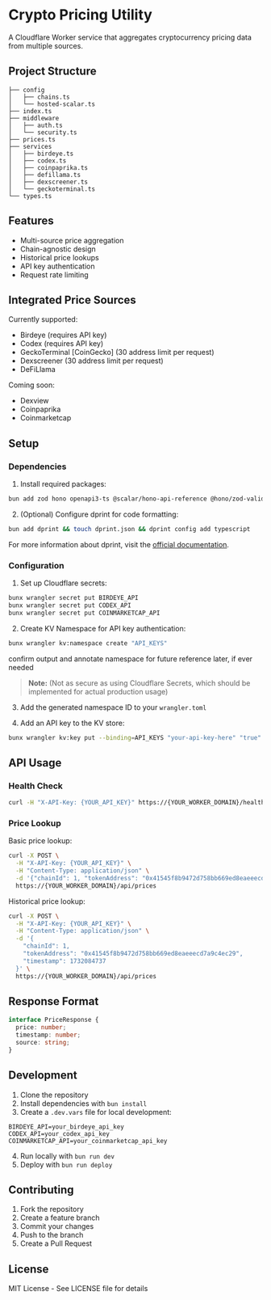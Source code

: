 # Crypto Pricing Utility

A Cloudflare Worker service that aggregates cryptocurrency pricing data from multiple sources.

## Project Structure

```
├── config
│   ├── chains.ts
│   └── hosted-scalar.ts
├── index.ts
├── middleware
│   ├── auth.ts
│   └── security.ts
├── prices.ts
├── services
│   ├── birdeye.ts
│   ├── codex.ts
│   ├── coinpaprika.ts
│   ├── defillama.ts
│   ├── dexscreener.ts
│   └── geckoterminal.ts
└── types.ts
```

## Features

- Multi-source price aggregation
- Chain-agnostic design
- Historical price lookups
- API key authentication
- Request rate limiting

## Integrated Price Sources

Currently supported:

- Birdeye (requires API key)
- Codex (requires API key)
- GeckoTerminal [CoinGecko] (30 address limit per request)
- Dexscreener (30 address limit per request)
- DeFiLlama

Coming soon:

- Dexview
- Coinpaprika
- Coinmarketcap

## Setup

### Dependencies

1. Install required packages:

```sh
bun add zod hono openapi3-ts @scalar/hono-api-reference @hono/zod-validator @types/bun
```

2. (Optional) Configure dprint for code formatting:

```sh
bun add dprint && touch dprint.json && dprint config add typescript
```

For more information about dprint, visit the [official documentation](https://dprint.dev).

### Configuration

1. Set up Cloudflare secrets:

```sh
bunx wrangler secret put BIRDEYE_API
bunx wrangler secret put CODEX_API
bunx wrangler secret put COINMARKETCAP_API
```

2. Create KV Namespace for API key authentication:

```sh
bunx wrangler kv:namespace create "API_KEYS"
```

confirm output and annotate namespace for future reference later, if ever needed

> **Note:** (Not as secure as using Cloudflare Secrets, which should be implemented for actual production usage)

3. Add the generated namespace ID to your `wrangler.toml`

4. Add an API key to the KV store:

```sh
bunx wrangler kv:key put --binding=API_KEYS "your-api-key-here" "true"
```

## API Usage

### Health Check

```sh
curl -H "X-API-Key: {YOUR_API_KEY}" https://{YOUR_WORKER_DOMAIN}/health
```

### Price Lookup

Basic price lookup:

```sh
curl -X POST \
  -H "X-API-Key: {YOUR_API_KEY}" \
  -H "Content-Type: application/json" \
  -d '{"chainId": 1, "tokenAddress": "0x41545f8b9472d758bb669ed8eaeeecd7a9c4ec29"}' \
  https://{YOUR_WORKER_DOMAIN}/api/prices
```

Historical price lookup:

```sh
curl -X POST \
  -H "X-API-Key: {YOUR_API_KEY}" \
  -H "Content-Type: application/json" \
  -d '{
    "chainId": 1,
    "tokenAddress": "0x41545f8b9472d758bb669ed8eaeeecd7a9c4ec29",
    "timestamp": 1732084737
  }' \
  https://{YOUR_WORKER_DOMAIN}/api/prices
```

## Response Format

```typescript
interface PriceResponse {
  price: number;
  timestamp: number;
  source: string;
}
```

## Development

1. Clone the repository
2. Install dependencies with `bun install`
3. Create a `.dev.vars` file for local development:

```env
BIRDEYE_API=your_birdeye_api_key
CODEX_API=your_codex_api_key
COINMARKETCAP_API=your_coinmarketcap_api_key
```

4. Run locally with `bun run dev`
5. Deploy with `bun run deploy`

## Contributing

1. Fork the repository
2. Create a feature branch
3. Commit your changes
4. Push to the branch
5. Create a Pull Request

## License

MIT License - See LICENSE file for details
